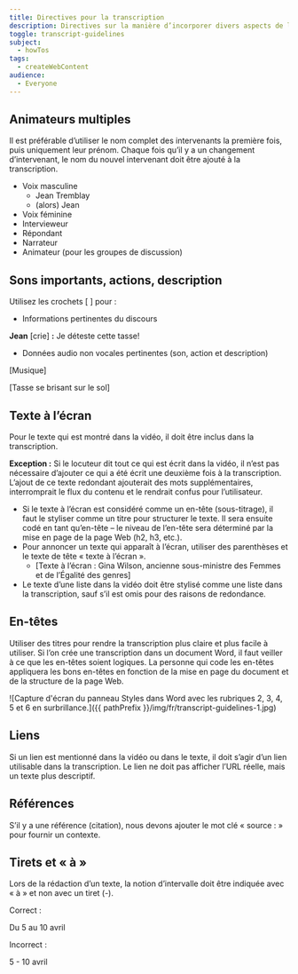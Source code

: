 ```yaml
---
title: Directives pour la transcription
description: Directives sur la manière d’incorporer divers aspects de l’audio et de la vidéo dans une transcription.
toggle: transcript-guidelines
subject:
  - howTos
tags:
  - createWebContent
audience:
  - Everyone
---
```


## Animateurs multiples

Il est préférable d’utiliser le nom complet des intervenants la première fois, puis uniquement leur prénom. Chaque fois qu’il y a un changement d’intervenant, le nom du nouvel intervenant doit être ajouté à la transcription.

- Voix masculine
  - Jean Tremblay
  - (alors) Jean
- Voix féminine
- Intervieweur
- Répondant
- Narrateur
- Animateur (pour les groupes de discussion)

## Sons importants, actions, description

Utilisez les crochets [ ] pour :

- Informations pertinentes du discours

**Jean** [crie] **:** Je déteste cette tasse!

- Données audio non vocales pertinentes (son, action et description)

[Musique]

[Tasse se brisant sur le sol]

## Texte à l’écran

Pour le texte qui est montré dans la vidéo, il doit être inclus dans la transcription.

**Exception :** Si le locuteur dit tout ce qui est écrit dans la vidéo, il n’est pas nécessaire d’ajouter ce qui a été écrit une deuxième fois à la transcription. L’ajout de ce texte redondant ajouterait des mots supplémentaires, interromprait le flux du contenu et le rendrait confus pour l’utilisateur.

- Si le texte à l’écran est considéré comme un en-tête (sous-titrage), il faut le styliser comme un titre pour structurer le texte. Il sera ensuite codé en tant qu’en-tête – le niveau de l’en-tête sera déterminé par la mise en page de la page Web (h2, h3, etc.).
- Pour annoncer un texte qui apparaît à l’écran, utiliser des parenthèses et le texte de tête « texte à l’écran ».
  - [Texte à l’écran : Gina Wilson, ancienne sous-ministre des Femmes et de l’Égalité des genres]
- Le texte d’une liste dans la vidéo doit être stylisé comme une liste dans la transcription, sauf s’il est omis pour des raisons de redondance.

## En-têtes

Utiliser des titres pour rendre la transcription plus claire et plus facile à utiliser. Si l’on crée une transcription dans un document Word, il faut veiller à ce que les en-têtes soient logiques. La personne qui code les en-têtes appliquera les bons en-têtes en fonction de la mise en page du document et de la structure de la page Web.

![Capture d'écran du panneau Styles dans Word avec les rubriques 2, 3, 4, 5 et 6 en surbrillance.]({{ pathPrefix }}/img/fr/transcript-guidelines-1.jpg)

## Liens

Si un lien est mentionné dans la vidéo ou dans le texte, il doit s’agir d’un lien utilisable dans la transcription. Le lien ne doit pas afficher l’URL réelle, mais un texte plus descriptif.

## Références

S’il y a une référence (citation), nous devons ajouter le mot clé « source : » pour fournir un contexte.

## Tirets et « à »

Lors de la rédaction d’un texte, la notion d’intervalle doit être indiquée avec « à » et non avec un tiret (-).

<dl>
<dt>Correct :</dt>
<dl>Du 5 au 10 avril</dl>
<dt>Incorrect :</dt>
<dl>5 - 10 avril</dl>
</dl>
